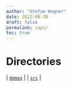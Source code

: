 ```yaml
---
author: "Stefan Wagner"
date: 2022-08-30
draft: false
permalink: /api/
toc: true
---
```


# Directories

| [`demos`](demos/index.md) |
| [`src`](src/index.md) |
